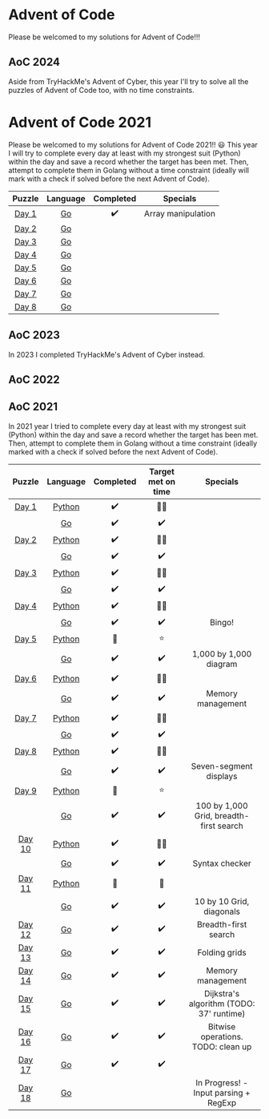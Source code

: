 # Advent of Code

Please be welcomed to my solutions for Advent of Code!!!

## AoC 2024

Aside from TryHackMe's Advent of Cyber, this year I'll try to solve all the puzzles of Advent of Code too, with no time constraints.

# Advent of Code 2021

Please be welcomed to my solutions for Advent of Code 2021!! :smiley:
This year I will try to complete every day at least with my strongest suit (Python) within the day and save a record whether the target has been met. Then, attempt to complete them in Golang without a time constraint (ideally will mark with a check if solved before the next Advent of Code).

|         Puzzle         |           Language            |     Completed      |      Specials      |
|:----------------------:|:-----------------------------:|:------------------:|:------------------:|
| [Day 1](./2024/day_01) | [Go](./2024/day_01/day_01.go) | :heavy_check_mark: | Array manipulation |
|       [Day 2]()        |            [Go]()             |  |                    |
|       [Day 3]()        |            [Go]()             |  |                    |
|       [Day 4]()        |            [Go]()             |  |                    |
|       [Day 5]()        |            [Go]()             |  |                    |
|       [Day 6]()        |            [Go]()             |                    |                    |
|       [Day 7]()        |            [Go]()             |                    |                    |
|       [Day 8]()        |            [Go]()             |                    |                    |


## AoC 2023

In 2023 I completed TryHackMe's Advent of Cyber instead.

## AoC 2022


## AoC 2021

In 2021 year I tried to complete every day at least with my strongest suit (Python) within the day and save a record whether the target has been met. Then, attempt to complete them in Golang without a time constraint (ideally marked with a check if solved before the next Advent of Code).

|                                   Puzzle                                   |                                       Language                                       |     Completed      | Target met on time |                 Specials                 |
|:--------------------------------------------------------------------------:|:------------------------------------------------------------------------------------:|:------------------:|:------------------:|:----------------------------------------:|
|  [Day 1](https://github.com/0x5ubt13/advent_of_code_2021/tree/main/day_1)  |  [Python](https://github.com/0x5ubt13/advent_of_code_2021/blob/main/day_1/day_1.py)  | :heavy_check_mark: |   :star2::star2:   |                                          |
|                                                                            |    [Go](https://github.com/0x5ubt13/advent_of_code_2021/blob/main/day_1/day_1.go)    | :heavy_check_mark: | :heavy_check_mark: |                                          |
|  [Day 2](https://github.com/0x5ubt13/advent_of_code_2021/tree/main/day_2)  |  [Python](https://github.com/0x5ubt13/advent_of_code_2021/blob/main/day_2/day_2.py)  | :heavy_check_mark: |   :star2::star2:   |                                          |
|                                                                            |    [Go](https://github.com/0x5ubt13/advent_of_code_2021/blob/main/day_2/day_2.go)    | :heavy_check_mark: | :heavy_check_mark: |                                          |
|  [Day 3](https://github.com/0x5ubt13/advent_of_code_2021/tree/main/day_3)  |  [Python](https://github.com/0x5ubt13/advent_of_code_2021/blob/main/day_3/day_3.py)  | :heavy_check_mark: |   :star2::star2:   |                                          |
|                                                                            |    [Go](https://github.com/0x5ubt13/advent_of_code_2021/blob/main/day_3/day_3.go)    | :heavy_check_mark: | :heavy_check_mark: |                                          |
|  [Day 4](https://github.com/0x5ubt13/advent_of_code_2021/tree/main/day_4)  |  [Python](https://github.com/0x5ubt13/advent_of_code_2021/blob/main/day_4/day_4.py)  | :heavy_check_mark: |   :star2::star2:   |                                          |
|                                                                            |    [Go](https://github.com/0x5ubt13/advent_of_code_2021/blob/main/day_4/day_4.go)    | :heavy_check_mark: | :heavy_check_mark: |                  Bingo!                  |
|  [Day 5](https://github.com/0x5ubt13/advent_of_code_2021/tree/main/day_5)  |  [Python](https://github.com/0x5ubt13/advent_of_code_2021/blob/main/day_5/day_5.py)  |    :woozy_face:    |       :star:       |                                          |
|                                                                            |    [Go](https://github.com/0x5ubt13/advent_of_code_2021/blob/main/day_5/day_5.go)    | :heavy_check_mark: | :heavy_check_mark: |          1,000 by 1,000 diagram          |
|  [Day 6](https://github.com/0x5ubt13/advent_of_code_2021/tree/main/day_6)  |  [Python](https://github.com/0x5ubt13/advent_of_code_2021/blob/main/day_6/day_6.py)  | :heavy_check_mark: |   :star2::star2:   |                                          |
|                                                                            |    [Go](https://github.com/0x5ubt13/advent_of_code_2021/blob/main/day_6/day_6.go)    | :heavy_check_mark: | :heavy_check_mark: |            Memory management             |
|  [Day 7](https://github.com/0x5ubt13/advent_of_code_2021/tree/main/day_7)  |  [Python](https://github.com/0x5ubt13/advent_of_code_2021/blob/main/day_7/day_7.py)  | :heavy_check_mark: |   :star2::star2:   |                                          |
|                                                                            |    [Go](https://github.com/0x5ubt13/advent_of_code_2021/blob/main/day_7/day_7.go)    | :heavy_check_mark: | :heavy_check_mark: |                                          |
|  [Day 8](https://github.com/0x5ubt13/advent_of_code_2021/tree/main/day_8)  |  [Python](https://github.com/0x5ubt13/advent_of_code_2021/blob/main/day_8/day_8.py)  | :heavy_check_mark: |   :star2::star2:   |                                          |
|                                                                            |    [Go](https://github.com/0x5ubt13/advent_of_code_2021/blob/main/day_8/day_8.go)    | :heavy_check_mark: | :heavy_check_mark: |          Seven-segment displays          |
|  [Day 9](https://github.com/0x5ubt13/advent_of_code_2021/tree/main/day_9)  |  [Python](https://github.com/0x5ubt13/advent_of_code_2021/blob/main/day_9/day_9.py)  |    :woozy_face:    |       :star:       |                                          |
|                                                                            |    [Go](https://github.com/0x5ubt13/advent_of_code_2021/blob/main/day_9/day_9.go)    | :heavy_check_mark: | :heavy_check_mark: | 100 by 1,000 Grid, breadth-first search  |
| [Day 10](https://github.com/0x5ubt13/advent_of_code_2021/tree/main/day_10) | [Python](https://github.com/0x5ubt13/advent_of_code_2021/blob/main/day_10/day_10.py) | :heavy_check_mark: |   :star2::star2:   |                                          |
|                                                                            |   [Go](https://github.com/0x5ubt13/advent_of_code_2021/blob/main/day_10/day_10.go)   | :heavy_check_mark: | :heavy_check_mark: |              Syntax checker              |
| [Day 11](https://github.com/0x5ubt13/advent_of_code_2021/tree/main/day_11) | [Python](https://github.com/0x5ubt13/advent_of_code_2021/blob/main/day_11/day_11.py) |    :woozy_face:    |    :woozy_face:    |                                          |
|                                                                            |   [Go](https://github.com/0x5ubt13/advent_of_code_2021/blob/main/day_11/day_11.go)   | :heavy_check_mark: | :heavy_check_mark: |         10 by 10 Grid, diagonals         |
| [Day 12](https://github.com/0x5ubt13/advent_of_code_2021/tree/main/day_12) |   [Go](https://github.com/0x5ubt13/advent_of_code_2021/blob/main/day_12/day_12.go)   | :heavy_check_mark: | :heavy_check_mark: |           Breadth-first search           |
| [Day 13](https://github.com/0x5ubt13/advent_of_code_2021/tree/main/day_13) |   [Go](https://github.com/0x5ubt13/advent_of_code_2021/blob/main/day_13/day_13.go)   | :heavy_check_mark: | :heavy_check_mark: |              Folding grids               |
| [Day 14](https://github.com/0x5ubt13/advent_of_code_2021/tree/main/day_14) |   [Go](https://github.com/0x5ubt13/advent_of_code_2021/blob/main/day_14/day_14.go)   | :heavy_check_mark: | :heavy_check_mark: |            Memory management             |
| [Day 15](https://github.com/0x5ubt13/advent_of_code_2021/tree/main/day_15) |   [Go](https://github.com/0x5ubt13/advent_of_code_2021/blob/main/day_15/day_15.go)   | :heavy_check_mark: | :heavy_check_mark: | Dijkstra's algorithm (TODO: 37' runtime) |
| [Day 16](https://github.com/0x5ubt13/advent_of_code_2021/tree/main/day_16) |   [Go](https://github.com/0x5ubt13/advent_of_code_2021/blob/main/day_16/day_16.go)   | :heavy_check_mark: | :heavy_check_mark: |    Bitwise operations. TODO: clean up    |
| [Day 17](https://github.com/0x5ubt13/advent_of_code_2021/tree/main/day_17) |   [Go](https://github.com/0x5ubt13/advent_of_code_2021/blob/main/day_17/day_17.go)   | :heavy_check_mark: | :heavy_check_mark: |                                          |
| [Day 18](https://github.com/0x5ubt13/advent_of_code_2021/tree/main/day_18) |   [Go](https://github.com/0x5ubt13/advent_of_code_2021/blob/main/day_18/day_18.go)   |                    |                    |  In Progress! - Input parsing + RegExp   |


